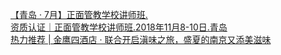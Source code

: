   
[【青岛 · 7月】正面管教学校讲师班.](http://www.dianyue.me/archives/114/edbqiwh9vdixf91i/)  
[资质认证｜正面管教学校讲师班.2018年11月8-10日.青岛](http://www.dianyue.me/archives/114/6663dyqu3g4cpgwt/)  
[热力推荐 | 金鹰四酒店 · 联合开启滇味之旅，盛夏的南京又添美滋味](http://www.dianyue.me/archives/182/9qtwnvwmno0l71s0/)